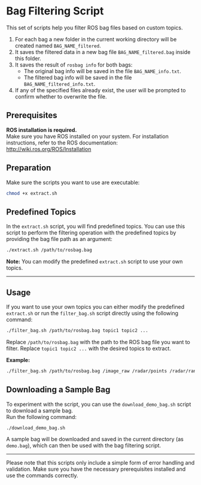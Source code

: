 # Bag Filtering Script

This set of scripts help you filter ROS bag files based on custom topics.

1. For each bag a new folder in the current working directory will be created named `BAG_NAME_filtered`.
2. It saves the filtered data in a new bag file `BAG_NAME_filtered.bag` inside this folder.
3. It saves the result of `rosbag info` for both bags:
   - The original bag info will be saved in the file `BAG_NAME_info.txt`.
   - The filtered bag info will be saved in the file `BAG_NAME_filtered_info.txt`.
4. If any of the specified files already exist, the user will be prompted to confirm
whether to overwrite the file.

## Prerequisites

**ROS installation is required.** <br>
Make sure you have ROS installed on your system. For installation instructions,
refer to the ROS documentation: http://wiki.ros.org/ROS/Installation

## Preparation

Make sure the scripts you want to use are executable:
```bash
chmod +x extract.sh
```

## Predefined Topics

In the `extract.sh` script, you will find predefined topics.
You can use this script to perform the filtering operation with the predefined topics
by providing the bag file path as an argument:

```bash
./extract.sh /path/to/rosbag.bag
```

**Note:** You can modify the predefined `extract.sh` script to use your own topics.

---

## Usage

If you want to use your own topics you can either modify the predefined `extract.sh`
or run the `filter_bag.sh` script directly using the following command:

```bash
./filter_bag.sh /path/to/rosbag.bag topic1 topic2 ...
```
Replace `/path/to/rosbag.bag` with the path to the ROS bag file you want to filter.
Replace `topic1 topic2 ...` with the desired topics to extract.

**Example:**
```bash
./filter_bag.sh /path/to/rosbag.bag /image_raw /radar/points /radar/range
```

## Downloading a Sample Bag

To experiment with the script, you can use the `download_demo_bag.sh`
script to download a sample bag. <br>
Run the following command:

```bash
./download_demo_bag.sh
```

A sample bag will be downloaded and saved in the current directory (as `demo.bag`),
which can then be used with the bag filtering script.

---
Please note that this scripts only include a simple form of error handling and validation.
Make sure you have the necessary prerequisites installed and use the commands correctly.